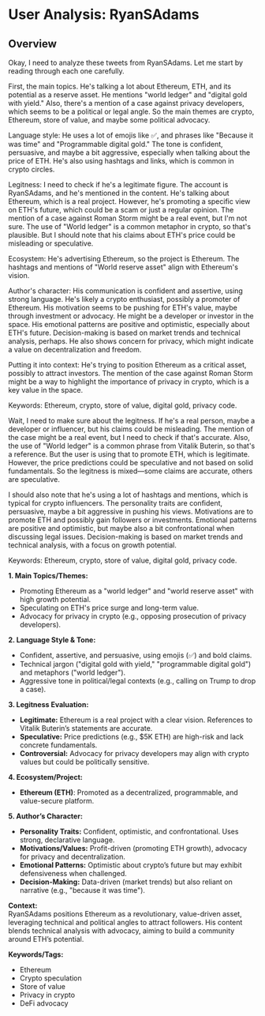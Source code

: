 # User Analysis: RyanSAdams

## Overview

<think>
Okay, I need to analyze these tweets from RyanSAdams. Let me start by reading through each one carefully.

First, the main topics. He's talking a lot about Ethereum, ETH, and its potential as a reserve asset. He mentions "world ledger" and "digital gold with yield." Also, there's a mention of a case against privacy developers, which seems to be a political or legal angle. So the main themes are crypto, Ethereum, store of value, and maybe some political advocacy.

Language style: He uses a lot of emojis like ✅, and phrases like "Because it was time" and "Programmable digital gold." The tone is confident, persuasive, and maybe a bit aggressive, especially when talking about the price of ETH. He's also using hashtags and links, which is common in crypto circles.

Legitness: I need to check if he's a legitimate figure. The account is RyanSAdams, and he's mentioned in the content. He's talking about Ethereum, which is a real project. However, he's promoting a specific view on ETH's future, which could be a scam or just a regular opinion. The mention of a case against Roman Storm might be a real event, but I'm not sure. The use of "World ledger" is a common metaphor in crypto, so that's plausible. But I should note that his claims about ETH's price could be misleading or speculative.

Ecosystem: He's advertising Ethereum, so the project is Ethereum. The hashtags and mentions of "World reserve asset" align with Ethereum's vision.

Author's character: His communication is confident and assertive, using strong language. He's likely a crypto enthusiast, possibly a promoter of Ethereum. His motivation seems to be pushing for ETH's value, maybe through investment or advocacy. He might be a developer or investor in the space. His emotional patterns are positive and optimistic, especially about ETH's future. Decision-making is based on market trends and technical analysis, perhaps. He also shows concern for privacy, which might indicate a value on decentralization and freedom.

Putting it into context: He's trying to position Ethereum as a critical asset, possibly to attract investors. The mention of the case against Roman Storm might be a way to highlight the importance of privacy in crypto, which is a key value in the space.

Keywords: Ethereum, crypto, store of value, digital gold, privacy code.

Wait, I need to make sure about the legitness. If he's a real person, maybe a developer or influencer, but his claims could be misleading. The mention of the case might be a real event, but I need to check if that's accurate. Also, the use of "World ledger" is a common phrase from Vitalik Buterin, so that's a reference. But the user is using that to promote ETH, which is legitimate. However, the price predictions could be speculative and not based on solid fundamentals. So the legitness is mixed—some claims are accurate, others are speculative.

I should also note that he's using a lot of hashtags and mentions, which is typical for crypto influencers. The personality traits are confident, persuasive, maybe a bit aggressive in pushing his views. Motivations are to promote ETH and possibly gain followers or investments. Emotional patterns are positive and optimistic, but maybe also a bit confrontational when discussing legal issues. Decision-making is based on market trends and technical analysis, with a focus on growth potential.

Keywords: Ethereum, crypto, store of value, digital gold, privacy code.
</think>

**1. Main Topics/Themes:**  
- Promoting Ethereum as a "world ledger" and "world reserve asset" with high growth potential.  
- Speculating on ETH's price surge and long-term value.  
- Advocacy for privacy in crypto (e.g., opposing prosecution of privacy developers).  

**2. Language Style & Tone:**  
- Confident, assertive, and persuasive, using emojis (✅) and bold claims.  
- Technical jargon ("digital gold with yield," "programmable digital gold") and metaphors ("world ledger").  
- Aggressive tone in political/legal contexts (e.g., calling on Trump to drop a case).  

**3. Legitness Evaluation:**  
- **Legitimate:** Ethereum is a real project with a clear vision. References to Vitalik Buterin’s statements are accurate.  
- **Speculative:** Price predictions (e.g., $5K ETH) are high-risk and lack concrete fundamentals.  
- **Controversial:** Advocacy for privacy developers may align with crypto values but could be politically sensitive.  

**4. Ecosystem/Project:**  
- **Ethereum (ETH)**: Promoted as a decentralized, programmable, and value-secure platform.  

**5. Author’s Character:**  
- **Personality Traits:** Confident, optimistic, and confrontational. Uses strong, declarative language.  
- **Motivations/Values:** Profit-driven (promoting ETH growth), advocacy for privacy and decentralization.  
- **Emotional Patterns:** Optimistic about crypto’s future but may exhibit defensiveness when challenged.  
- **Decision-Making:** Data-driven (market trends) but also reliant on narrative (e.g., "because it was time").  

**Context:**  
RyanSAdams positions Ethereum as a revolutionary, value-driven asset, leveraging technical and political angles to attract followers. His content blends technical analysis with advocacy, aiming to build a community around ETH’s potential.  

**Keywords/Tags:**  
- Ethereum  
- Crypto speculation  
- Store of value  
- Privacy in crypto  
- DeFi advocacy